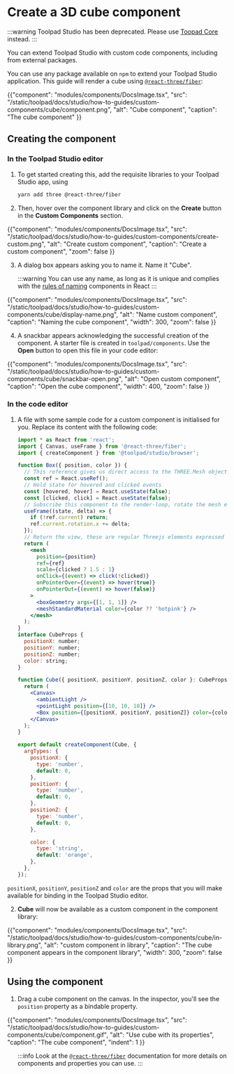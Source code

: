 # Create a 3D cube component

:::warning
Toolpad Studio has been deprecated. Please use [Toopad Core](/toolpad/) instead.
:::

<p class="description">You can extend Toolpad Studio with custom code components, including from external packages.</p>

You can use any package available on `npm` to extend your Toolpad Studio application. This guide will render a cube using [`@react-three/fiber`](https://www.npmjs.com/package/@react-three/fiber):

{{"component": "modules/components/DocsImage.tsx", "src": "/static/toolpad/docs/studio/how-to-guides/custom-components/cube/component.png", "alt": "Cube component", "caption": "The cube component" }}

## Creating the component

### In the Toolpad Studio editor

1. To get started creating this, add the requisite libraries to your Toolpad Studio app, using

   ```bash
   yarn add three @react-three/fiber
   ```

2. Then, hover over the component library and click on the **Create** button in the **Custom Components** section.

{{"component": "modules/components/DocsImage.tsx", "src": "/static/toolpad/docs/studio/how-to-guides/custom-components/create-custom.png", "alt": "Create custom component", "caption": "Create a custom component", "zoom": false }}

3. A dialog box appears asking you to name it. Name it "Cube".

   :::warning
   You can use any name, as long as it is unique and complies with the [rules of naming](https://react.dev/learn/your-first-component) components in React
   :::

{{"component": "modules/components/DocsImage.tsx", "src": "/static/toolpad/docs/studio/how-to-guides/custom-components/cube/display-name.png", "alt": "Name custom component", "caption": "Naming the cube component", "width": 300, "zoom": false }}

4. A snackbar appears acknowledging the successful creation of the component. A starter file is created in `toolpad/components`. Use the **Open** button to open this file in your code editor:

{{"component": "modules/components/DocsImage.tsx", "src": "/static/toolpad/docs/studio/how-to-guides/custom-components/cube/snackbar-open.png", "alt": "Open custom component", "caption": "Open the cube component", "width": 400, "zoom": false }}

### In the code editor

1. A file with some sample code for a custom component is initialised for you. Replace its content with the following code:

   ```jsx
   import * as React from 'react';
   import { Canvas, useFrame } from '@react-three/fiber';
   import { createComponent } from '@toolpad/studio/browser';

   function Box({ position, color }) {
     // This reference gives us direct access to the THREE.Mesh object
     const ref = React.useRef();
     // Hold state for hovered and clicked events
     const [hovered, hover] = React.useState(false);
     const [clicked, click] = React.useState(false);
     // Subscribe this component to the render-loop, rotate the mesh every frame
     useFrame((state, delta) => {
       if (!ref.current) return;
       ref.current.rotation.x += delta;
     });
     // Return the view, these are regular Threejs elements expressed in JSX
     return (
       <mesh
         position={position}
         ref={ref}
         scale={clicked ? 1.5 : 1}
         onClick={(event) => click(!clicked)}
         onPointerOver={(event) => hover(true)}
         onPointerOut={(event) => hover(false)}
       >
         <boxGeometry args={[1, 1, 1]} />
         <meshStandardMaterial color={color ?? 'hotpink'} />
       </mesh>
     );
   }
   interface CubeProps {
     positionX: number;
     positionY: number;
     positionZ: number;
     color: string;
   }

   function Cube({ positionX, positionY, positionZ, color }: CubeProps) {
     return (
       <Canvas>
         <ambientLight />
         <pointLight position={[10, 10, 10]} />
         <Box position={[positionX, positionY, positionZ]} color={color} />
       </Canvas>
     );
   }

   export default createComponent(Cube, {
     argTypes: {
       positionX: {
         type: 'number',
         default: 0,
       },
       positionY: {
         type: 'number',
         default: 0,
       },
       positionZ: {
         type: 'number',
         default: 0,
       },

       color: {
         type: 'string',
         default: 'orange',
       },
     },
   });
   ```

`positionX`, `positionY`, `positionZ` and `color` are the props that you will make available for binding in the Toolpad Studio editor.

2. **Cube** will now be available as a custom component in the component library:

{{"component": "modules/components/DocsImage.tsx", "src": "/static/toolpad/docs/studio/how-to-guides/custom-components/cube/in-library.png", "alt": "custom component in library", "caption": "The cube component appears in the component library", "width": 300, "zoom": false }}

## Using the component

1. Drag a cube component on the canvas. In the inspector, you'll see the `position` property as a bindable property.

{{"component": "modules/components/DocsImage.tsx", "src": "/static/toolpad/docs/studio/how-to-guides/custom-components/cube/component.gif", "alt": "Use cube with its properties", "caption": "The cube component", "indent": 1 }}

<ul style="list-style-type: none">
<li>

:::info
Look at the [`@react-three/fiber`](https://github.com/pmndrs/react-three-fiber) documentation for more details on components and properties you can use.
:::

<li>
</ul>
